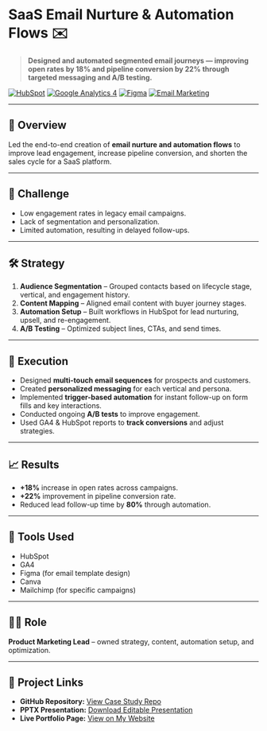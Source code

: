 # SaaS Email Nurture & Automation Flows ✉️

> **Designed and automated segmented email journeys — improving open rates by 18% and pipeline conversion by 22% through targeted messaging and A/B testing.**

[![HubSpot](https://img.shields.io/badge/HubSpot-FF7A59?style=for-the-badge&logo=hubspot&logoColor=white)]()
[![Google Analytics 4](https://img.shields.io/badge/GA4-4285F4?style=for-the-badge&logo=googleanalytics&logoColor=white)]()
[![Figma](https://img.shields.io/badge/Figma-F24E1E?style=for-the-badge&logo=figma&logoColor=white)]()
[![Email Marketing](https://img.shields.io/badge/Email%20Marketing-0073AA?style=for-the-badge&logo=mailchimp&logoColor=white)]()

---

## 📌 Overview
Led the end-to-end creation of **email nurture and automation flows** to improve lead engagement, increase pipeline conversion, and shorten the sales cycle for a SaaS platform.

---

## 🎯 Challenge
- Low engagement rates in legacy email campaigns.  
- Lack of segmentation and personalization.  
- Limited automation, resulting in delayed follow-ups.  

---

## 🛠 Strategy
1. **Audience Segmentation** – Grouped contacts based on lifecycle stage, vertical, and engagement history.  
2. **Content Mapping** – Aligned email content with buyer journey stages.  
3. **Automation Setup** – Built workflows in HubSpot for lead nurturing, upsell, and re-engagement.  
4. **A/B Testing** – Optimized subject lines, CTAs, and send times.  

---

## 🚀 Execution
- Designed **multi-touch email sequences** for prospects and customers.  
- Created **personalized messaging** for each vertical and persona.  
- Implemented **trigger-based automation** for instant follow-up on form fills and key interactions.  
- Conducted ongoing **A/B tests** to improve engagement.  
- Used GA4 & HubSpot reports to **track conversions** and adjust strategies.  

---

## 📈 Results
- **+18%** increase in open rates across campaigns.  
- **+22%** improvement in pipeline conversion rate.  
- Reduced lead follow-up time by **80%** through automation.  

---

## 🧰 Tools Used
- HubSpot  
- GA4  
- Figma (for email template design)  
- Canva  
- Mailchimp (for specific campaigns)  

---

## 👩‍💼 Role
**Product Marketing Lead** – owned strategy, content, automation setup, and optimization.

---

## 🔗 Project Links
- **GitHub Repository:** [View Case Study Repo](YOUR_REPO_LINK)
- **PPTX Presentation:** [Download Editable Presentation](YOUR_PPTX_LINK)
- **Live Portfolio Page:** [View on My Website](YOUR_WEBSITE_LINK)
